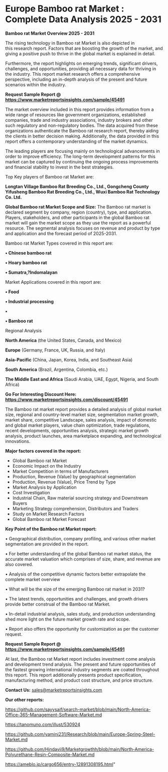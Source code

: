 # Europe Bamboo rat Market : Complete Data Analysis 2025 - 2031

<Strong> Bamboo rat Market Overview 2025 - 2031</strong>

The rising technology in Bamboo rat Market is also depicted in this research report. Factors that are boosting the growth of the market, and giving a positive push to thrive in the global market is explained in detail.

Furthermore, the report highlights on emerging trends, significant drivers, challenges, and opportunities, providing all necessary data for thriving in the industry. This report market research offers a comprehensive perspective, including an in-depth analysis of the present and future scenarios within the industry.

<strong>Request Sample Report @ <a href=https://www.marketreportsinsights.com/sample/45491>https://www.marketreportsinsights.com/sample/45491</a></strong>

The market overview included in this report provides information from a wide range of resources like government organizations, established companies, trade and industry associations, industry brokers and other such regulatory and non-regulatory bodies. The data acquired from these organizations authenticate the Bamboo rat research report, thereby aiding the clients in better decision making. Additionally, the data provided in this report offers a contemporary understanding of the market dynamics.

The leading players are focusing mainly on technological advancements in order to improve efficiency. The long-term development patterns for this market can be captured by continuing the ongoing process improvements and financial stability to invest in the best strategies.

Top Key players of Bamboo rat Market are:

<strong>Longtan Village Bamboo Rat Breeding Co., Ltd., Gongcheng County Yifusheng Bamboo Rat Breeding Co., Ltd., Wuxi Bamboo Rat Technology Co. Ltd.</strong>

<strong><b>Global Bamboo rat Market Scope and Size:</b></strong>
The Bamboo rat market is declared segment by company, region (country), type, and application. Players, stakeholders, and other participants in the global Bamboo rat market will gain the market scope as they use the report as a powerful resource. The segmental analysis focuses on revenue and product by type and application and the forecast period of 2025-2031.

Bamboo rat Market Types covered in this report are:

<strong>•  Chinese bamboo rat

•  Hoary bamboo rat

•  Sumatra,?Indomalayan</strong>

Market Applications covered in this report are:

<strong>•  Food

•  Industrial processing

•  

•  Bamboo rat</strong> 

Regional Analysis

<strong>North America</strong> (the United States, Canada, and Mexico)

<strong>Europe</strong> (Germany, France, UK, Russia, and Italy)

<strong>Asia-Pacific</strong> (China, Japan, Korea, India, and Southeast Asia)

<strong>South America</strong> (Brazil, Argentina, Colombia, etc.)

<strong>The Middle East and Africa</strong> (Saudi Arabia, UAE, Egypt, Nigeria, and South Africa)

<strong>Go For Interesting Discount Here: <a href=https://www.marketreportsinsights.com/discount/45491>https://www.marketreportsinsights.com/discount/45491</a></strong>

The Bamboo rat market report provides a detailed analysis of global market size, regional and country-level market size, segmentation market growth, market share, competitive Landscape, sales analysis, impact of domestic and global market players, value chain optimization, trade regulations, recent developments, opportunities analysis, strategic market growth analysis, product launches, area marketplace expanding, and technological innovations.

<strong><b>Major factors covered in the report:</b></strong>
<ul>
  <li>Global Bamboo rat Market </li>
  <li>Economic Impact on the Industry</li>
  <li>Market Competition in terms of Manufacturers</li>
  <li>Production, Revenue (Value) by geographical segmentation</li>
  <li>Production, Revenue (Value), Price Trend by Type</li>
  <li>Market Analysis by Application</li>
  <li>Cost Investigation</li>
  <li>Industrial Chain, Raw material sourcing strategy and Downstream Buyers</li>
  <li>Marketing Strategy comprehension, Distributors and Traders</li>
  <li>Study on Market Research Factors</li>
  <li>Global Bamboo rat Market Forecast</li>
</ul>

<strong><b>Key Point of the Bamboo rat Market report:</b></strong>

• Geographical distribution, company profiling, and various other market segmentation are provided in the report.

• For better understanding of the global Bamboo rat market status, the accurate market valuation which comprises of size, share, and revenue are also covered.

• Analysis of the competitive dynamic factors better extrapolate the complete market overview

• What will be the size of the emerging Bamboo rat market in 2031?

• The latest trends, opportunities and challenges, and growth drivers provide better construal of the Bamboo rat Market.

• In-detail industrial analysis, sales study, and production understanding shed more light on the future market growth rate and scope.

• Report also offers the opportunity for customization as per the customer request.

<strong>Request Sample Report @ <a href=https://www.marketreportsinsights.com/sample/45491>https://www.marketreportsinsights.com/sample/45491</a></strong>

At last, the Bamboo rat Market report includes investment come analysis and development trend analysis. The present and future opportunities of the fastest growing international industry segments are coated throughout this report. This report additionally presents product specification, manufacturing method, and product cost structure, and price structure.

<strong>Contact Us:</strong>
sales@marketreportsinsights.com

<strong>Our other reports:</strong>

<a href=https://github.com/sayysaif/search-market/blob/main/North-America-Office-365-Management-Software-Market.md>https://github.com/sayysaif/search-market/blob/main/North-America-Office-365-Management-Software-Market.md</a>

<a href=https://tanomuno.com/illust/530924>https://tanomuno.com/illust/530924</a>

<a href=https://github.com/yamini231/Research/blob/main/Europe-Spring-Steel-Market.md>https://github.com/yamini231/Research/blob/main/Europe-Spring-Steel-Market.md</a>

<a href=https://github.com/Hindavii9/Marketgrowthh/blob/main/North-America-Polyurethane-Resin-Composite-Market.md>https://github.com/Hindavii9/Marketgrowthh/blob/main/North-America-Polyurethane-Resin-Composite-Market.md</a>

<a href=https://ameblo.jp/cargo656/entry-12891308195.html>https://ameblo.jp/cargo656/entry-12891308195.html</a>"
